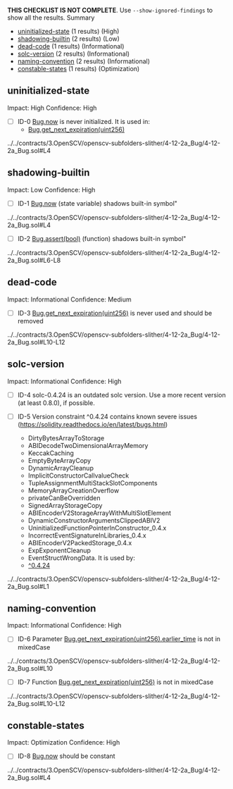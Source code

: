 **THIS CHECKLIST IS NOT COMPLETE**. Use `--show-ignored-findings` to show all the results.
Summary
 - [uninitialized-state](#uninitialized-state) (1 results) (High)
 - [shadowing-builtin](#shadowing-builtin) (2 results) (Low)
 - [dead-code](#dead-code) (1 results) (Informational)
 - [solc-version](#solc-version) (2 results) (Informational)
 - [naming-convention](#naming-convention) (2 results) (Informational)
 - [constable-states](#constable-states) (1 results) (Optimization)
## uninitialized-state
Impact: High
Confidence: High
 - [ ] ID-0
[Bug.now](../../contracts/3.OpenSCV/openscv-subfolders-slither/4-12-2a_Bug/4-12-2a_Bug.sol#L4) is never initialized. It is used in:
	- [Bug.get_next_expiration(uint256)](../../contracts/3.OpenSCV/openscv-subfolders-slither/4-12-2a_Bug/4-12-2a_Bug.sol#L10-L12)

../../contracts/3.OpenSCV/openscv-subfolders-slither/4-12-2a_Bug/4-12-2a_Bug.sol#L4


## shadowing-builtin
Impact: Low
Confidence: High
 - [ ] ID-1
[Bug.now](../../contracts/3.OpenSCV/openscv-subfolders-slither/4-12-2a_Bug/4-12-2a_Bug.sol#L4) (state variable) shadows built-in symbol"

../../contracts/3.OpenSCV/openscv-subfolders-slither/4-12-2a_Bug/4-12-2a_Bug.sol#L4


 - [ ] ID-2
[Bug.assert(bool)](../../contracts/3.OpenSCV/openscv-subfolders-slither/4-12-2a_Bug/4-12-2a_Bug.sol#L6-L8) (function) shadows built-in symbol"

../../contracts/3.OpenSCV/openscv-subfolders-slither/4-12-2a_Bug/4-12-2a_Bug.sol#L6-L8


## dead-code
Impact: Informational
Confidence: Medium
 - [ ] ID-3
[Bug.get_next_expiration(uint256)](../../contracts/3.OpenSCV/openscv-subfolders-slither/4-12-2a_Bug/4-12-2a_Bug.sol#L10-L12) is never used and should be removed

../../contracts/3.OpenSCV/openscv-subfolders-slither/4-12-2a_Bug/4-12-2a_Bug.sol#L10-L12


## solc-version
Impact: Informational
Confidence: High
 - [ ] ID-4
solc-0.4.24 is an outdated solc version. Use a more recent version (at least 0.8.0), if possible.

 - [ ] ID-5
Version constraint ^0.4.24 contains known severe issues (https://solidity.readthedocs.io/en/latest/bugs.html)
	- DirtyBytesArrayToStorage
	- ABIDecodeTwoDimensionalArrayMemory
	- KeccakCaching
	- EmptyByteArrayCopy
	- DynamicArrayCleanup
	- ImplicitConstructorCallvalueCheck
	- TupleAssignmentMultiStackSlotComponents
	- MemoryArrayCreationOverflow
	- privateCanBeOverridden
	- SignedArrayStorageCopy
	- ABIEncoderV2StorageArrayWithMultiSlotElement
	- DynamicConstructorArgumentsClippedABIV2
	- UninitializedFunctionPointerInConstructor_0.4.x
	- IncorrectEventSignatureInLibraries_0.4.x
	- ABIEncoderV2PackedStorage_0.4.x
	- ExpExponentCleanup
	- EventStructWrongData.
It is used by:
	- [^0.4.24](../../contracts/3.OpenSCV/openscv-subfolders-slither/4-12-2a_Bug/4-12-2a_Bug.sol#L1)

../../contracts/3.OpenSCV/openscv-subfolders-slither/4-12-2a_Bug/4-12-2a_Bug.sol#L1


## naming-convention
Impact: Informational
Confidence: High
 - [ ] ID-6
Parameter [Bug.get_next_expiration(uint256).earlier_time](../../contracts/3.OpenSCV/openscv-subfolders-slither/4-12-2a_Bug/4-12-2a_Bug.sol#L10) is not in mixedCase

../../contracts/3.OpenSCV/openscv-subfolders-slither/4-12-2a_Bug/4-12-2a_Bug.sol#L10


 - [ ] ID-7
Function [Bug.get_next_expiration(uint256)](../../contracts/3.OpenSCV/openscv-subfolders-slither/4-12-2a_Bug/4-12-2a_Bug.sol#L10-L12) is not in mixedCase

../../contracts/3.OpenSCV/openscv-subfolders-slither/4-12-2a_Bug/4-12-2a_Bug.sol#L10-L12


## constable-states
Impact: Optimization
Confidence: High
 - [ ] ID-8
[Bug.now](../../contracts/3.OpenSCV/openscv-subfolders-slither/4-12-2a_Bug/4-12-2a_Bug.sol#L4) should be constant 

../../contracts/3.OpenSCV/openscv-subfolders-slither/4-12-2a_Bug/4-12-2a_Bug.sol#L4


